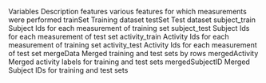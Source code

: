 Variables	Description
features	various features for which measurements were performed
trainSet	Training dataset
testSet		Test dataset
subject_train	Subject Ids for each measurement of training set
subject_test	Subject Ids for each measurement of test set
activity_train	Activity Ids for each measurement of training set
activity_test	Activity Ids for each measurement of test set
mergeData	Merged training and test sets by rows
mergedActivity	Merged activity labels for training and test sets
mergedSubjectID	Merged Subject IDs for training and test sets
